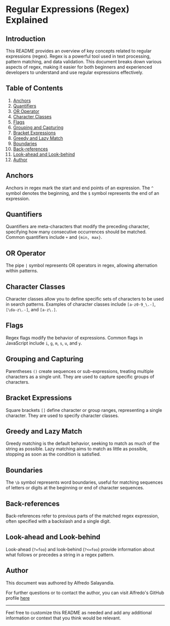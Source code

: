 

# Regular Expressions (Regex) Explained

## Introduction

This README provides an overview of key concepts related to regular expressions (regex). Regex is a powerful tool used in text processing, pattern matching, and data validation. This document breaks down various aspects of regex, making it easier for both beginners and experienced developers to understand and use regular expressions effectively.

## Table of Contents

1. [Anchors](#anchors)
2. [Quantifiers](#quantifiers)
3. [OR Operator](#or-operator)
4. [Character Classes](#character-classes)
5. [Flags](#flags)
6. [Grouping and Capturing](#grouping-and-capturing)
7. [Bracket Expressions](#bracket-expressions)
8. [Greedy and Lazy Match](#greedy-and-lazy-match)
9. [Boundaries](#boundaries)
10. [Back-references](#back-references)
11. [Look-ahead and Look-behind](#look-ahead-and-look-behind)
12. [Author](#author)

## Anchors

Anchors in regex mark the start and end points of an expression. The `^` symbol denotes the beginning, and the `$` symbol represents the end of an expression.

## Quantifiers

Quantifiers are meta-characters that modify the preceding character, specifying how many consecutive occurrences should be matched. Common quantifiers include `+` and `{min, max}`.

## OR Operator

The pipe `|` symbol represents OR operators in regex, allowing alternation within patterns.

## Character Classes

Character classes allow you to define specific sets of characters to be used in search patterns. Examples of character classes include `[a-z0-9_\.-]`, `[\da-z\.-]`, and `[a-z\.]`.

## Flags

Regex flags modify the behavior of expressions. Common flags in JavaScript include `i`, `g`, `m`, `s`, `u`, and `y`.

## Grouping and Capturing

Parentheses `()` create sequences or sub-expressions, treating multiple characters as a single unit. They are used to capture specific groups of characters.

## Bracket Expressions

Square brackets `[]` define character or group ranges, representing a single character. They are used to specify character classes.

## Greedy and Lazy Match

Greedy matching is the default behavior, seeking to match as much of the string as possible. Lazy matching aims to match as little as possible, stopping as soon as the condition is satisfied.

## Boundaries

The `\b` symbol represents word boundaries, useful for matching sequences of letters or digits at the beginning or end of character sequences.

## Back-references

Back-references refer to previous parts of the matched regex expression, often specified with a backslash and a single digit.

## Look-ahead and Look-behind

Look-ahead (`?=foo`) and look-behind (`?<=foo`) provide information about what follows or precedes a string in a regex pattern.

## Author

This document was authored by Alfredo Salayandia.

For further questions or to contact the author, you can visit Alfredo's GitHub profile [here](https://github.com/Donsidious)

---

Feel free to customize this README as needed and add any additional information or context that you think would be relevant.

